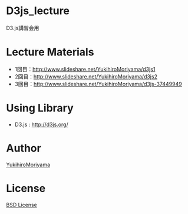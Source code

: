 D3js_lecture
============

D3.js講習会用

Lecture Materials
===
* 1回目：http://www.slideshare.net/YukihiroMoriyama/d3js1
* 2回目：http://www.slideshare.net/YukihiroMoriyama/d3js2
* 3回目：http://www.slideshare.net/YukihiroMoriyama/d3js-37449949

Using Library
===
* D3.js : http://d3js.org/

Author
===
[YukihiroMoriyama](https://github.com/YukihiroMoriyama)

License
===
[BSD License](/LICENSE)
